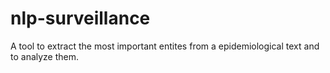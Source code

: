 # nlp-surveillance
A tool to extract the most important entites from a epidemiological text and to analyze them.
